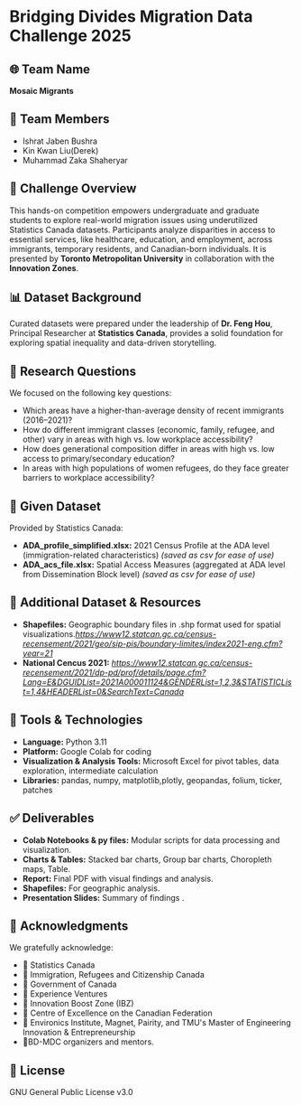 
# Bridging Divides Migration Data Challenge 2025 

## 🌐 Team Name 
 **Mosaic Migrants**
## 👥 Team Members
-	Ishrat Jaben Bushra
-	Kin Kwan Liu(Derek)
-	Muhammad Zaka Shaheryar

## 📌 Challenge Overview
 This hands-on competition empowers undergraduate and graduate students to explore real-world migration issues using underutilized Statistics Canada datasets. Participants analyze disparities in access to essential services, like healthcare, education, and employment, across immigrants, temporary residents, and Canadian-born individuals. It is presented by **Toronto Metropolitan University** in collaboration with the **Innovation Zones**.
## 📊 Dataset Background
 Curated datasets were prepared under the leadership of **Dr. Feng Hou**, Principal Researcher at **Statistics Canada**, provides a solid foundation for exploring spatial inequality and data-driven storytelling.

## 🧠 Research Questions
We focused on the following key questions:

- Which areas have a higher-than-average density of recent immigrants (2016–2021)?
- How do different immigrant classes (economic, family, refugee, and other) vary in areas with high vs. low workplace accessibility?
- How does generational composition differ in areas with high vs. low access to primary/secondary education?
- In areas with high populations of women refugees, do they face greater barriers to workplace accessibility?
## 📂 Given Dataset
Provided by Statistics Canada:
- **ADA_profile_simplified.xlsx:** 2021 Census Profile at the ADA level (immigration-related characteristics) *(*saved as csv for ease of use*)*
- **ADA_acs_file.xlsx:** Spatial Access Measures (aggregated at ADA level from Dissemination Block level) *(*saved as csv for ease of use*)*
## 📂 Additional Dataset & Resources
- **Shapefiles:** Geographic boundary files in .shp format used for spatial visualizations.*https://www12.statcan.gc.ca/census-recensement/2021/geo/sip-pis/boundary-limites/index2021-eng.cfm?year=21*
- **National Cencus 2021:** *https://www12.statcan.gc.ca/census-recensement/2021/dp-pd/prof/details/page.cfm?Lang=E&DGUIDList=2021A000011124&GENDERList=1,2,3&STATISTICList=1,4&HEADERList=0&SearchText=Canada*
## 🔧 Tools & Technologies
- **Language:** Python 3.11
- **Platform:** Google Colab for coding
- **Visualization & Analysis Tools:** Microsoft Excel for pivot tables, data exploration, intermediate calculation
- **Libraries:** pandas, numpy, matplotlib,plotly, geopandas, folium, ticker, patches
## ✅ Deliverables
- **Colab Notebooks & py files:** Modular scripts for data processing and visualization.
- **Charts & Tables:** Stacked bar charts, Group bar charts, Choropleth maps, Table.
- **Report:** Final PDF with visual findings and analysis.
- **Shapefiles:** For geographic analysis.
- **Presentation Slides:** Summary of findings .
## 📜 Acknowledgments
We gratefully acknowledge:

- 📍 Statistics Canada
- 📍 Immigration, Refugees and Citizenship Canada
- 📍 Government of Canada
- 📍 Experience Ventures
- 📍 Innovation Boost Zone (IBZ)
- 📍 Centre of Excellence on the Canadian Federation
- 📍 Environics Institute, Magnet, Pairity, and TMU's Master of Engineering Innovation & Entrepreneurship
- 👤BD-MDC organizers and mentors.

## 📜 License
GNU General Public License v3.0



